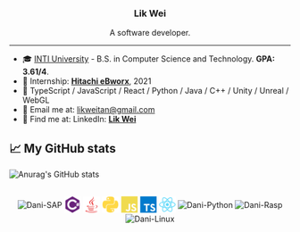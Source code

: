 <div align="center">
  <h3>Lik Wei</h3>
  <p>A software developer.</p>
  <hr>
</div>

- 🎓  [INTI University](https://newinti.edu.my/) - B.S. in Computer Science and Technology. **GPA: 3.61/4**.
- 🧸 Internship: **[Hitachi eBworx](https://www.hitachi-ebworx.com/)**, 2021
- 🦾 TypeScript / JavaScript / React / Python / Java / C++ / Unity / Unreal / WebGL
- 📨 Email me at: [likweitan@gmail.com](mailto:likweitan@gmail.com)
- 🐾 Find me at: LinkedIn: **[Lik Wei](https://www.linkedin.com/in/likweitan/)**



 ## 📈 My GitHub stats

![Anurag's GitHub stats](https://github-readme-stats.vercel.app/api?username=likweitan&theme=transparent&show_icons=true)

<div align="center">
<!-- <img src="https://i.pinimg.com/originals/1c/4f/ac/1c4facad627b098885aec6266b8c6c0e.gif">
<div>
  <a href="https://github.com/danihre">
  <img height="160em" src="https://github-readme-stats.vercel.app/api?username=danihre&include_all_commits&count_private=true&show_icons=true&theme=dracula"/>
  <img height="160em" src="https://github-readme-stats.vercel.app/api/top-langs/?username=danihre&layout=compact&langs_count=10&theme=dracula&hide=java&exclude_repo=js-nds,jsdoom"/>
  </div>

<a href="https://www.linkedin.com/in/likweitan/">
    <img src="https://img.shields.io/badge/linkedin-%230077B5.svg?&style=for-the-badge&logo=linkedin&logoColor=white" />
  </a>&nbsp;&nbsp;
  <a href="https://instagram.com/likweitan">
    <img src="https://img.shields.io/badge/instagram-%23E4405F.svg?&style=for-the-badge&logo=instagram&logoColor=white" />        
  </a>&nbsp;&nbsp;

<div>
 <a href="https://discordapp.com/users/424187328051937292" target="_blank"><img src="https://img.shields.io/badge/Discord-7289DA?style=for-the-badge&logo=discord&logoColor=white" target="_blank"></a> 
  <a href = "mailto:henriqueevaldo@outlook.com"><img src="https://img.shields.io/badge/Microsoft_Outlook-0078D4?style=for-the-badge&logo=microsoft-outlook&logoColor=white" target="_blank"></a>
  <a href="https://www.linkedin.com/in/danielhre/" target="_blank"><img src="https://img.shields.io/badge/-LinkedIn-%230077B5?style=for-the-badge&logo=linkedin&logoColor=white" target="_blank"></a>
 </div> -->
<div style="display: inline_block"><br>
  <img align="center" alt="Dani-SAP" height="30" src="https://upload.wikimedia.org/wikipedia/commons/5/59/SAP_2011_logo.svg">
  <img align="center" alt="Dani-CSS" height="30" src="https://raw.githubusercontent.com/devicons/devicon/master/icons/csharp/csharp-plain.svg">
  <img align="center" alt="Dani-CSS" height="30" src="https://raw.githubusercontent.com/devicons/devicon/master/icons/java/java-plain.svg">
  <img align="center" alt="Dani-JS" height="30" src="https://raw.githubusercontent.com/devicons/devicon/master/icons/python/python-plain.svg">
  <img align="center" alt="Dani-JS" height="30" src="https://raw.githubusercontent.com/devicons/devicon/master/icons/javascript/javascript-plain.svg">
  <img align="center" alt="Dani-JS" height="30" src="https://raw.githubusercontent.com/devicons/devicon/master/icons/typescript/typescript-plain.svg">
  <img align="center" alt="Dani-JS" height="30" src="https://raw.githubusercontent.com/devicons/devicon/master/icons/react/react-original.svg" />
  <img align="center" alt="Dani-Python" height="30" src="https://cdn.jsdelivr.net/gh/devicons/devicon/icons/python/python-plain.svg">
<!--   <img align="center" alt="Dani-Linux" height="30" src="https://cdn.jsdelivr.net/gh/devicons/devicon/icons/rust/rust-plain.svg"> -->
  <img align="center" alt="Dani-Rasp" height="30" src="https://cdn.jsdelivr.net/gh/devicons/devicon/icons/raspberrypi/raspberrypi-plain.svg">
  <img align="center" alt="Dani-Linux" height="30" src="https://cdn.jsdelivr.net/gh/devicons/devicon/icons/linux/linux-plain.svg">
<!--   <img align="center" alt="Dani-Shell" height="35" width="45" src="./assets/bash-original.svg">
  </div>
 </div> -->
  
<!--![Profile views](https://komarev.com/ghpvc/?username=likweitan&label=Profile%20views&color=60598F&style=flat) -->
